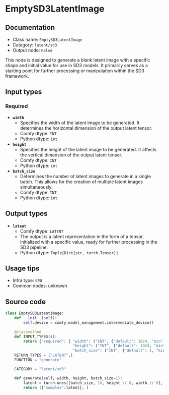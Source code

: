 # EmptySD3LatentImage
## Documentation
- Class name: `EmptySD3LatentImage`
- Category: `latent/sd3`
- Output node: `False`

This node is designed to generate a blank latent image with a specific shape and initial value for use in SD3 models. It primarily serves as a starting point for further processing or manipulation within the SD3 framework.
## Input types
### Required
- **`width`**
    - Specifies the width of the latent image to be generated. It determines the horizontal dimension of the output latent tensor.
    - Comfy dtype: `INT`
    - Python dtype: `int`
- **`height`**
    - Specifies the height of the latent image to be generated. It affects the vertical dimension of the output latent tensor.
    - Comfy dtype: `INT`
    - Python dtype: `int`
- **`batch_size`**
    - Determines the number of latent images to generate in a single batch. This allows for the creation of multiple latent images simultaneously.
    - Comfy dtype: `INT`
    - Python dtype: `int`
## Output types
- **`latent`**
    - Comfy dtype: `LATENT`
    - The output is a latent representation in the form of a tensor, initialized with a specific value, ready for further processing in the SD3 pipeline.
    - Python dtype: `Tuple[Dict[str, torch.Tensor]]`
## Usage tips
- Infra type: `GPU`
- Common nodes: unknown


## Source code
```python
class EmptySD3LatentImage:
    def __init__(self):
        self.device = comfy.model_management.intermediate_device()

    @classmethod
    def INPUT_TYPES(s):
        return {"required": { "width": ("INT", {"default": 1024, "min": 16, "max": nodes.MAX_RESOLUTION, "step": 8}),
                              "height": ("INT", {"default": 1024, "min": 16, "max": nodes.MAX_RESOLUTION, "step": 8}),
                              "batch_size": ("INT", {"default": 1, "min": 1, "max": 4096})}}
    RETURN_TYPES = ("LATENT",)
    FUNCTION = "generate"

    CATEGORY = "latent/sd3"

    def generate(self, width, height, batch_size=1):
        latent = torch.ones([batch_size, 16, height // 8, width // 8], device=self.device) * 0.0609
        return ({"samples":latent}, )

```
